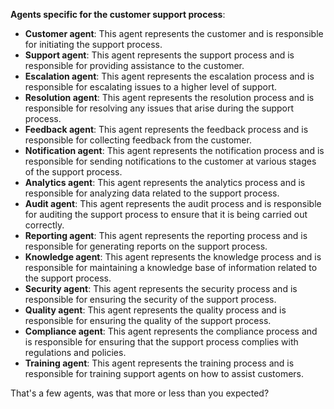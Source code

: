 **Agents specific for the customer support process**:

- **Customer agent**: This agent represents the customer and is responsible for initiating the support process.
- **Support agent**: This agent represents the support process and is responsible for providing assistance to the customer.
- **Escalation agent**: This agent represents the escalation process and is responsible for escalating issues to a higher level of support.
- **Resolution agent**: This agent represents the resolution process and is responsible for resolving any issues that arise during the support process.
- **Feedback agent**: This agent represents the feedback process and is responsible for collecting feedback from the customer.
- **Notification agent**: This agent represents the notification process and is responsible for sending notifications to the customer at various stages of the support process.
- **Analytics agent**: This agent represents the analytics process and is responsible for analyzing data related to the support process.
- **Audit agent**: This agent represents the audit process and is responsible for auditing the support process to ensure that it is being carried out correctly.
- **Reporting agent**: This agent represents the reporting process and is responsible for generating reports on the support process.
- **Knowledge agent**: This agent represents the knowledge process and is responsible for maintaining a knowledge base of information related to the support process.
- **Security agent**: This agent represents the security process and is responsible for ensuring the security of the support process.
- **Quality agent**: This agent represents the quality process and is responsible for ensuring the quality of the support process.
- **Compliance agent**: This agent represents the compliance process and is responsible for ensuring that the support process complies with regulations and policies.
- **Training agent**: This agent represents the training process and is responsible for training support agents on how to assist customers.

That's a few agents, was that more or less than you expected? 
